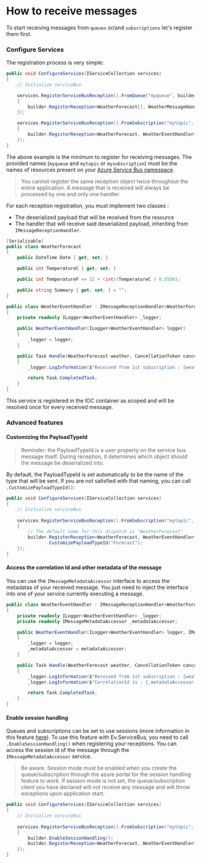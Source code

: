 # How to receive messages

To start receiving messages from `queues` or/and `subscriptions` let's register them first.

### Configure Services

The registration process is very simple:
```csharp
public void ConfigureServices(IServiceCollection services)
{
    // Initialize serviceBus

    services.RegisterServiceBusReception().FromQueue("myqueue", builder =>
    {
        builder.RegisterReception<WeatherForecast[], WeatherMessageHandler>();
    });

    services.RegisterServiceBusReception().FromSubscription("mytopic", "mysubscription", builder =>
    {
        builder.RegisterReception<WeatherForecast, WeatherEventHandler>();
    });
}
```
The above example is the minimum to register for receiving messages.
The provided names (`myqueue` and `mytopic` or `mysubscription`) must be the names of resources present on your [Azure Service Bus namespace](https://docs.microsoft.com/en-us/azure/service-bus-messaging/service-bus-messaging-overview#namespaces).

> You cannot register the same reception object twice throughout the entire application.
> A message that is received will always be processed by one and only one handler.

For each reception registration, you must implement two classes :
- The deserialized payload that will be received from the resource
- The handler that will receive said deserialized payload, inheriting from `IMessageReceptionHandler`.

```csharp
[Serializable]
public class WeatherForecast
{
    public DateTime Date { get; set; }

    public int TemperatureC { get; set; }

    public int TemperatureF => 32 + (int)(TemperatureC / 0.5556);

    public string Summary { get; set; } = "";
}

public class WeatherEventHandler : IMessageReceptionHandler<WeatherForecast>
{
    private readonly ILogger<WeatherEventHandler> _logger;

    public WeatherEventHandler(ILogger<WeatherEventHandler> logger)
    {
        _logger = logger;
    }

    public Task Handle(WeatherForecast weather, CancellationToken cancellationToken)
    {
        _logger.LogInformation($"Received from 1st subscription : {weather.Date}: {weather.Summary}");

        return Task.CompletedTask;
    }
}
```
This service is registered in the IOC container as scoped and will be resolved once for every received message.

### Advanced features

#### Customizing the PayloadTypeId

> Reminder: the PayloadTypeId is a user property on the service bus message itself. 
> During reception, it determines which object should the message be deserialized into.

By default, the PayloadTypeId is set automatically to be the name of the type that will be sent.
If you are not satisfied with that naming, you can call `.CustomizePayloadTypeId()`:

```csharp
public void ConfigureServices(IServiceCollection services)
{
    // Initialize serviceBus
    
    services.RegisterServiceBusReception().FromSubscription("mytopic", "mysubscription", builder =>
    {
        // The default name for this dispatch is "WeatherForecast"
        builder.RegisterReception<WeatherForecast, WeatherEventHandler>()
               .CustomizePayloadTypeId("Forecast");
    });
}
```

#### Access the correlation Id and other metadata of the message

You can use the `IMessageMetadataAccessor` interface to access the metadatas of your received message.
You just need to inject the interface into one of your service currently executing a message.

```csharp
public class WeatherEventHandler : IMessageReceptionHandler<WeatherForecast>
{
    private readonly ILogger<WeatherEventHandler> _logger;
    private readonly IMessageMetadataAccessor _metadataAccessor;

    public WeatherEventHandler(ILogger<WeatherEventHandler> logger, IMessageMetadataAccessor metadataAccessor)
    {
        _logger = logger;
        _metadataAccessor = metadataAccessor;
    }

    public Task Handle(WeatherForecast weather, CancellationToken cancellationToken)
    {
        _logger.LogInformation($"Received from 1st subscription : {weather.Date}: {weather.Summary}");
        _logger.LogInformation($"CorrelationId is : {_metadataAccessor.Metadata.CorrelationId}");

        return Task.CompletedTask;
    }
}
```

#### Enable session handling

Queues and subscriptions can be set to use sessions (more information in this feature [here](https://docs.microsoft.com/en-us/azure/service-bus-messaging/message-sessions)).
To use this feature with Ev.ServiceBus, you need to call `.EnableSessionHandling()` when registering your receptions. 
You can access the session id of the message through the `IMessageMetadataAccessor` service.

> Be aware. Session mode must be enabled when you create the queue/subscription through the azure portal for the session handling feature to work.
> If session mode is not set, the queue/subscription client you have declared will not receive any message and will throw exceptions upon application start. 

```csharp
public void ConfigureServices(IServiceCollection services)
{
    // Initialize serviceBus
    
    services.RegisterServiceBusReception().FromSubscription("mytopic", "mysubscription", builder =>
    {
        builder.EnableSessionHandling();
        builder.RegisterReception<WeatherForecast, WeatherEventHandler>();
    });
}
```
